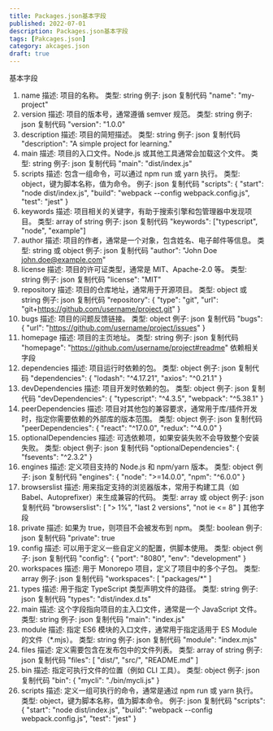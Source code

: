 ```yaml
---
title: Packages.json基本字段
published: 2022-07-01
description: Packages.json基本字段
tags: [Pakcages.json]
category: akcages.json
draft: true
---
```


基本字段
1. name
描述: 项目的名称。
类型: string
例子:
json
复制代码
"name": "my-project"
2. version
描述: 项目的版本号，通常遵循 semver 规范。
类型: string
例子:
json
复制代码
"version": "1.0.0"
3. description
描述: 项目的简短描述。
类型: string
例子:
json
复制代码
"description": "A simple project for learning."
4. main
描述: 项目的入口文件。Node.js 或其他工具通常会加载这个文件。
类型: string
例子:
json
复制代码
"main": "dist/index.js"
5. scripts
描述: 包含一组命令，可以通过 npm run <script-name> 或 yarn <script-name> 执行。
类型: object，键为脚本名称，值为命令。
例子:
json
复制代码
"scripts": {
  "start": "node dist/index.js",
  "build": "webpack --config webpack.config.js",
  "test": "jest"
}
6. keywords
描述: 项目相关的关键字，有助于搜索引擎和包管理器中发现项目。
类型: array of string
例子:
json
复制代码
"keywords": ["typescript", "node", "example"]
7. author
描述: 项目的作者，通常是一个对象，包含姓名、电子邮件等信息。
类型: string 或 object
例子:
json
复制代码
"author": "John Doe <john.doe@example.com>"
8. license
描述: 项目的许可证类型，通常是 MIT、Apache-2.0 等。
类型: string
例子:
json
复制代码
"license": "MIT"
9. repository
描述: 项目的仓库地址，通常用于开源项目。
类型: object 或 string
例子:
json
复制代码
"repository": {
  "type": "git",
  "url": "git+https://github.com/username/project.git"
}
10. bugs
描述: 项目的问题反馈链接。
类型: object
例子:
json
复制代码
"bugs": {
  "url": "https://github.com/username/project/issues"
}
11. homepage
描述: 项目的主页地址。
类型: string
例子:
json
复制代码
"homepage": "https://github.com/username/project#readme"
依赖相关字段
12. dependencies
描述: 项目运行时依赖的包。
类型: object
例子:
json
复制代码
"dependencies": {
  "lodash": "^4.17.21",
  "axios": "^0.21.1"
}
13. devDependencies
描述: 项目开发时依赖的包。
类型: object
例子:
json
复制代码
"devDependencies": {
  "typescript": "^4.3.5",
  "webpack": "^5.38.1"
}
14. peerDependencies
描述: 项目对其他包的兼容要求，通常用于库/插件开发时，指定你需要依赖的外部库的版本范围。
类型: object
例子:
json
复制代码
"peerDependencies": {
  "react": "^17.0.0",
  "redux": "^4.0.0"
}
15. optionalDependencies
描述: 可选依赖项，如果安装失败不会导致整个安装失败。
类型: object
例子:
json
复制代码
"optionalDependencies": {
  "fsevents": "^2.3.2"
}
16. engines
描述: 定义项目支持的 Node.js 和 npm/yarn 版本。
类型: object
例子:
json
复制代码
"engines": {
  "node": ">=14.0.0",
  "npm": "^6.0.0"
}
17. browserslist
描述: 用来指定支持的浏览器版本，常用于构建工具（如 Babel、Autoprefixer）来生成兼容的代码。
类型: array 或 object
例子:
json
复制代码
"browserslist": [
  "> 1%",
  "last 2 versions",
  "not ie <= 8"
]
其他字段
18. private
描述: 如果为 true，则项目不会被发布到 npm。
类型: boolean
例子:
json
复制代码
"private": true
19. config
描述: 可以用于定义一些自定义的配置，供脚本使用。
类型: object
例子:
json
复制代码
"config": {
  "port": "8080",
  "env": "development"
}
20. workspaces
描述: 用于 Monorepo 项目，定义了项目中的多个子包。
类型: array
例子:
json
复制代码
"workspaces": [
  "packages/*"
]
21. types
描述: 用于指定 TypeScript 类型声明文件的路径。
类型: string
例子:
json
复制代码
"types": "dist/index.d.ts"
22. main
描述: 这个字段指向项目的主入口文件，通常是一个 JavaScript 文件。
类型: string
例子:
json
复制代码
"main": "index.js"
23. module
描述: 指定 ES6 模块的入口文件，通常用于指定适用于 ES Module 的文件（*.mjs）。
类型: string
例子:
json
复制代码
"module": "index.mjs"
24. files
描述: 定义需要包含在发布包中的文件列表。
类型: array of string
例子:
json
复制代码
"files": [
  "dist/",
  "src/",
  "README.md"
]
25. bin
描述: 指定可执行文件的位置（例如 CLI 工具）。
类型: object
例子:
json
复制代码
"bin": {
  "mycli": "./bin/mycli.js"
}
26. scripts
描述: 定义一组可执行的命令，通常是通过 npm run <script-name> 或 yarn <script-name> 执行。
类型: object，键为脚本名称，值为脚本命令。
例子:
json
复制代码
"scripts": {
  "start": "node dist/index.js",
  "build": "webpack --config webpack.config.js",
  "test": "jest"
}

